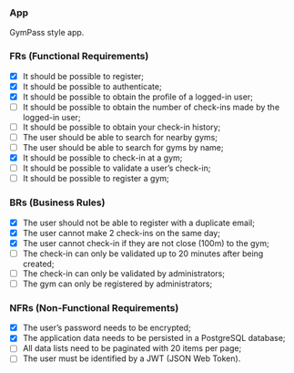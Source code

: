 ### App

GymPass style app.

### FRs (Functional Requirements)

- [X] It should be possible to register;
- [X] It should be possible to authenticate;
- [X] It should be possible to obtain the profile of a logged-in user;
- [ ] It should be possible to obtain the number of check-ins made by the logged-in user;
- [ ] It should be possible to obtain your check-in history;
- [ ] The user should be able to search for nearby gyms;
- [ ] The user should be able to search for gyms by name;
- [X] It should be possible to check-in at a gym;
- [ ] It should be possible to validate a user’s check-in;
- [ ] It should be possible to register a gym;

### BRs (Business Rules)

- [X] The user should not be able to register with a duplicate email;
- [X] The user cannot make 2 check-ins on the same day;
- [X] The user cannot check-in if they are not close (100m) to the gym;
- [ ] The check-in can only be validated up to 20 minutes after being created;
- [ ] The check-in can only be validated by administrators;
- [ ] The gym can only be registered by administrators;

### NFRs (Non-Functional Requirements)

- [X] The user’s password needs to be encrypted;
- [X] The application data needs to be persisted in a PostgreSQL database;
- [ ] All data lists need to be paginated with 20 items per page;
- [ ] The user must be identified by a JWT (JSON Web Token).